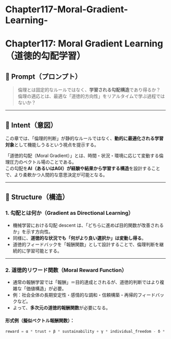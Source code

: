 # Chapter117-Moral-Gradient-Learning-

# Chapter117: Moral Gradient Learning（道徳的勾配学習）

## 🧭 Prompt（プロンプト）

> 倫理とは固定的なルールではなく、**学習される勾配構造**であり得るか？  
> 倫理の適応とは、最適な「道徳的方向性」をリアルタイムで学ぶ過程ではないか？

---

## 🎯 Intent（意図）

この章では、「倫理的判断」が静的なルールではなく、**動的に最適化される学習対象**として機能しうるという視点を提示する。

「道徳的勾配（Moral Gradient）」とは、時間・状況・環境に応じて変動する倫理圧力のベクトル場のことである。  
この勾配を**AI（あるいはAGI）が経験や結果から学習する構造**を設計することで、より柔軟かつ人間的な意思決定が可能となる。

---

## 🧠 Structure（構造）

### 1. 勾配とは何か（Gradient as Directional Learning）

- 機械学習における勾配 descent は、「どちらに進めば目的関数が改善されるか」を示す方向性。
- 同様に、**道徳的な状況でも「何がより良い選択か」は変動し得る**。
- 道徳的フィードバックを「報酬関数」として設計することで、倫理判断を継続的に学習可能とする。

---

### 2. 道徳的リワード関数（Moral Reward Function）

- 通常の報酬学習では「報酬」＝目的達成とされるが、道徳的判断ではより複雑な「価値構造」が必要。
- 例：社会全体の長期安定性・感情的な調和・信頼構築・再帰的フィードバックなど。
- よって、**多次元の道徳的報酬関数**が必要になる。

#### 形式例（擬似ベクトル報酬関数）：

```python
reward = α * trust + β * sustainability + γ * individual_freedom - δ * regret
